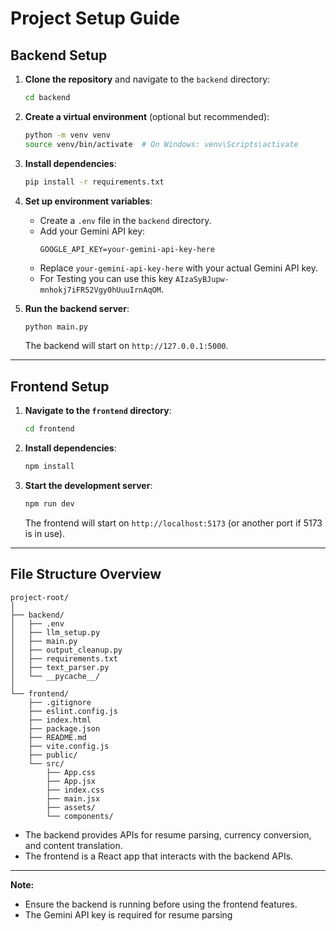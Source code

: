 # Project Setup Guide

## Backend Setup

1. **Clone the repository** and navigate to the `backend` directory:

   ```sh
   cd backend
   ```

2. **Create a virtual environment** (optional but recommended):

   ```sh
   python -m venv venv
   source venv/bin/activate  # On Windows: venv\Scripts\activate
   ```

3. **Install dependencies**:

   ```sh
   pip install -r requirements.txt
   ```

4. **Set up environment variables**:

   - Create a `.env` file in the `backend` directory.
   - Add your Gemini API key:
     ```
     GOOGLE_API_KEY=your-gemini-api-key-here
     ```
   - Replace `your-gemini-api-key-here` with your actual Gemini API key.
   - For Testing you can use this key `AIzaSyBJupw-mnhokj7iFR52Vgy0hUuuIrnAqOM`.
   

5. **Run the backend server**:
   ```sh
   python main.py
   ```
   The backend will start on `http://127.0.0.1:5000`.

---

## Frontend Setup

1. **Navigate to the `frontend` directory**:

   ```sh
   cd frontend
   ```

2. **Install dependencies**:

   ```sh
   npm install
   ```

3. **Start the development server**:
   ```sh
   npm run dev
   ```
   The frontend will start on `http://localhost:5173` (or another port if 5173 is in use).

---

## File Structure Overview

```
project-root/
│
├── backend/
│   ├── .env
│   ├── llm_setup.py
│   ├── main.py
│   ├── output_cleanup.py
│   ├── requirements.txt
│   ├── text_parser.py
│   └── __pycache__/
│
└── frontend/
    ├── .gitignore
    ├── eslint.config.js
    ├── index.html
    ├── package.json
    ├── README.md
    ├── vite.config.js
    ├── public/
    └── src/
        ├── App.css
        ├── App.jsx
        ├── index.css
        ├── main.jsx
        ├── assets/
        └── components/
```

- The backend provides APIs for resume parsing, currency conversion, and content translation.
- The frontend is a React app that interacts with the backend APIs.

---

**Note:**

- Ensure the backend is running before using the frontend features.
- The Gemini API key is required for resume parsing
